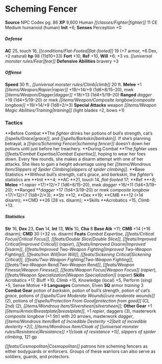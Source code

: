 ﻿---
cssclass: [monsters]
title1: Scheming Fencer
title2: Scheming Fencer
CR: 10
sources:
- name: NPC Codex
  page: 86
  link: http://paizo.com/products/btpy8v3a?Pathfinder-Roleplaying-Game-NPC-Codex
XP: 9600
race: Human
classes:
- fighter 11
alignment: CE
size: Medium
type: humanoid
subtypes:
- human
initiative:
  bonus: 6
AC:
  AC: 25
  touch: 16
  flat_footed: 19
  components:
    armor: 7
    dex: 6
    natural: 2
HP:
  HP: 98
  long: 11d10+33
saves:
  fort: 10
  ref: 10
  will: 6
  other: +3 vs. fear
defensive_abilities:
- bravery +3
speeds:
  base: 30
  climb: 20
attacks:
  melee:
  - - text: +1 rapier +19/+14/+9 (1d6+8/15-20)
      entries:
      - - damage: 1d6+8
          crit_range: 15-20
      attack: +1 rapier
      bonus:
      - 19
      - 14
      - 9
    - text: mwk dagger +18/+13 (1d4+5/19-20)
      entries:
      - - damage: 1d4+5
          crit_range: 19-20
      attack: mwk dagger
      bonus:
      - 18
      - 13
  ranged:
  - - text: dagger +19 (1d4+5/19-20)
      entries:
      - - damage: 1d4+5
          crit_range: 19-20
      attack: dagger
      bonus:
      - 19
  - - text: mwk composite longbow +19/+14/+9 (1d8+2/×3)
      entries:
      - - damage: 1d8+2
          crit_multiplier: 3
      attack: mwk composite longbow
      bonus:
      - 19
      - 14
      - 9
  special:
  - weapon training (light blades +2, bows +1)
tactics:
  Before Combat: The fighter drinks her potions of bull's strength, cat's grace, and
    barkskin. If she's planning betrayal, a scheming fencer doesn't down her potions
    until just before her treachery.
  During Combat: The fighter uses Combat Expertise, hoping to wear her foes down.
    Every few rounds, she makes a disarm attempt with one of her attacks. She likes
    to gain a height advantage using her slippers of spider climbing.
  Base Statistics: Without bull's strength, cat's grace, and barkskin, the fighter's
    statistics are Init +4; AC 21, touch 14, flat-footed 17; Ref +8; Melee +1 rapier
    +17/+12/+7 (1d6+6/15-20), mwk dagger +16/+11 (1d4+3/19-20); Ranged dagger +17
    (1d4+3/19-20) or mwk composite longbow +17/+12/+7 (1d8+2/×3); Str 12, Dex 19;
    CMB +12 (+14 disarm); CMD 26 (28 vs. disarm); Skills Acrobatics +15, Climb +13.
ability_scores:
  STR: 16
  DEX: 23
  CON: 14
  INT: 13
  WIS: 10
  CHA: 8
BAB: 11
CMB: 14
CMB_other: +16 disarm
CMD: 30
CMD_other: +32 vs. disarm
feats:
- name: Combat Expertise
- name: Critical Focus
- name: Double Slice
- name: Improved Critical (rapier)
- name: Improved Disarm
- name: Improved Two-Weapon Fighting
- name: Iron Will
- name: Sickening Critical
- name: Two-Weapon Fighting
- name: Two-Weapon Rend
- name: Weapon Finesse
- name: Weapon Focus (rapier)
- name: Weapon Specialization (rapier)
skills:
  Acrobatics: 17
  Bluff: 10
  Climb: 15
  Knowledge (local): 5
  Perform (sing): 5
  Sense Motive: 9
  Perception: 0
languages:
- Common
- Elven
special_qualities:
- armor training 3
gear:
  combat:
  - potion of barkskin
  - potion of bull's strength
  - potion of cat's grace
  - potions of cure moderate wounds (2)
  - potions of protection from good (CL 2nd) (2)
  - silversheen
  other:
  - +1 breastplate
  - +1 rapier
  - daggers (3)
  - masterwork composite longbow (+1 Str) with 20 arrows
  - masterwork dagger
  - belt of incredible dexterity +2
  - cloak of resistance +1
  - slippers of spider climbing
  - 121 gp
desc_long: Cosmopolitan patrons hire scheming fencers as either bodyguards or enforcers.
  Groups of these warriors can also serve as soldiers, guards, and protectors.

---

# Scheming Fencer

**Source** NPC Codex pg. 86
**XP** 9,600
Human _[[classes/Fighter|fighter]]_ 11
CE Medium humanoid (human)
**Init** +6; **Senses** Perception +0

##### Defense

**AC** 25, touch 16, _[[conditions/Flat-Footed|flat-footed]]_ 19 (+7 armor, +6 Dex, +2 natural)
**hp** 98 (11d10+33)
**Fort** +10, **Ref** +10, **Will** +6; +3 vs. _[[universal monster rules/Fear|fear]]_
**Defensive Abilities** bravery +3

##### Offense
**Speed** 30 ft., _[[universal monster rules/Climb|climb]]_ 20 ft.
**Melee** +1 _[[items/Weapon/Rapier|rapier]]_ +19/+14/+9 (1d6+8/15–20), mwk _[[items/Weapon/Dagger|dagger]]_ +18/+13 (1d4+5/19–20)
**Ranged** _dagger_ +19 (1d4+5/19–20) or mwk _[[items/Weapon/Composite longbow|composite longbow]]_ +19/+14/+9 (1d8+2/×3)
**Special Attacks** weapon _[[items/Weapon Magic Abilities/Training|training]]_ (light blades +2, bows +1)

### Tactics

**Before Combat **The _fighter_ drinks her potions of bull’s strength, cat’s _[[spells/Grace|grace]]_, and _[[spells/Barkskin|barkskin]]_. If she’s planning betrayal, a _[[npcs/Scheming Fencer|scheming fencer]]_ doesn’t down her potions until just before her treachery.
**During Combat **The _fighter_ uses _[[feats/Combat Expertise|Combat Expertise]]_, hoping to wear her foes down. Every few rounds, she makes a disarm attempt with one of her attacks. She likes to gain a height advantage using her _[[items/Wondrous Item/Slippers of Spider Climbing|slippers of spider climbing]]_.
**Base Statistics **Without bull’s strength, cat’s _grace_, and _barkskin_, the _fighter_’s statistics are **Init **+4; **AC **21, touch 14, _flat-footed_ 17; **Ref **+8; **Melee** +1 _rapier_ +17/+12/+7 (1d6+6/15–20), mwk _dagger_ +16/+11 (1d4+3/19–20); **Ranged **_dagger_ +17 (1d4+3/19–20) or mwk _composite longbow_ +17/+12/+7 (1d8+2/×3); **Str **12, **Dex **19; **CMB **+12 (+14 disarm); **CMD **26 (28 vs. disarm); **Skills **Acrobatics +15, _Climb_ +13.

##### Statistics
**Str** 16, **Dex** 23, **Con** 14, **Int** 13, **Wis** 10, **Cha** 8
**Base Atk** +11; **CMB** +14 (+16 disarm); **CMD** 30 (+32 vs. disarm)
**Feats** _Combat Expertise_, _[[feats/Critical Focus|Critical Focus]]_, _[[feats/Double Slice|Double Slice]]_, _[[feats/Improved Critical|Improved Critical]]_ (_rapier_), _[[feats/Improved Disarm|Improved Disarm]]_, _[[feats/Improved Two-Weapon Fighting|Improved Two-Weapon Fighting]]_, _[[feats/Iron Will|Iron Will]]_, _[[feats/Sickening Critical|Sickening Critical]]_, _[[feats/Two-Weapon Fighting|Two-Weapon Fighting]]_, _[[feats/Two-Weapon Rend|Two-Weapon Rend]]_, _[[feats/Weapon Finesse|Weapon Finesse]]_, _[[feats/Weapon Focus|Weapon Focus]]_ (_rapier_), _[[feats/Weapon Specialization|Weapon Specialization]]_ (_rapier_)
**Skills** Acrobatics +17, Bluff +10, _Climb_ +15, Knowledge (local) +5, Perform (sing) +5, Sense Motive +9
**Languages** Common, Elven
**SQ** armor _training_ 3
**Combat Gear** potion of _barkskin_, potion of bull’s strength, potion of cat’s _grace_, potions of _[[spells/Cure Moderate Wounds|cure moderate wounds]]_ (2), potions of _[[spells/Protection From Good|protection from good]]_ (CL 2nd) (2), _[[items/Wondrous Item/Silversheen|silversheen]]_; **Other Gear** +1 _[[items/Armor/Breastplate|breastplate]]_, +1 _rapier_, daggers (3), masterwork _composite longbow_ (+1 Str) with 20 arrows, masterwork _dagger_, _[[items/Wondrous Item/Belt of Incredible Dexterity +2|belt of incredible dexterity +2]]_, _[[items/Wondrous Item/Cloak of _[[universal monster rules/Resistance|Resistance]]_ +1|cloak of _resistance_ +1]]_, _slippers of spider climbing_, 121 gp

_[[feats/Cosmopolitan|Cosmopolitan]]_ patrons hire scheming fencers as either bodyguards or enforcers. Groups of these warriors can also serve as soldiers, guards, and protectors.